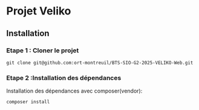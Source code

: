 # Projet Veliko

## Installation 

### Etape 1  : Cloner le projet
```
git clone git@github.com:ort-montreuil/BTS-SIO-G2-2025-VELIKO-Web.git
```
### Etape 2 :Installation des dépendances 

Installation des dépendances avec composer(vendor): 
```
composer install
```